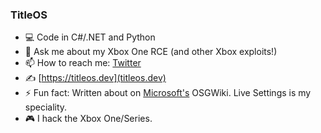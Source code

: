 ### TitleOS


- 💻 Code in C#/.NET and Python
- 💬 Ask me about my Xbox One RCE (and other Xbox exploits!)
- 📫 How to reach me: [Twitter](https://twitter.com/XB1_HexDecimal)
- ✍️ [https://titleos.dev](titleos.dev)
- ⚡ Fun fact: Written about on [Microsoft's](https://github.com/microsoft/) OSGWiki. Live Settings is my speciality. 
- 🎮 I hack the Xbox One/Series. 

